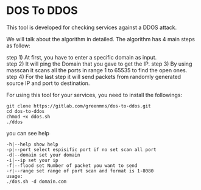 # DOS To DDOS
This tool is developed for checking services against a DDOS attack.
 
We will talk about the algorithm in detailed. The algorithm has 4 main steps as follow:

step 1) At first, you have to enter a specific domain as input.  
step 2) It will ping the Domain that you gave to get the IP.
step 3) By using masscan it scans all the ports in range 1 to 65535 to find the open ones.
step 4) For the last step it will send packets from randomly generated source IP and port to  destination.

For using this tool for your services, you need to install the followings:

```
git clone https://gitlab.com/greenmns/dos-to-ddos.git
cd dos-to-ddos
chmod +x ddos.sh
./ddos
```
you can see help

```
-h|--help show help
-p|--port select espisific port if no set scan all port
-d|--domain set your domain
-i|--ip set your ip
-f|--flood set Number of packet you want to send
-r|--range set range of port scan and format is 1-8080
usage:
./dos.sh -d domain.com
```





